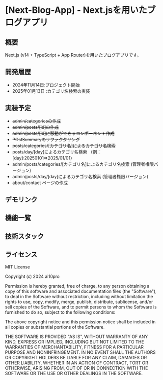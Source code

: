 # [Next-Blog-App] - Next.jsを用いたブログアプリ

## 概要

Next.js (v14 + TypeScript + App Router)を用いたブログアプリです。

## 開発履歴

- 2024年11月14日:プロジェクト開始
- 2025年01月13日 :カテゴリ名検索の実装

## 実装予定

- ~~admin/categoriesの作成~~
- ~~admin/posts/[id]の作成~~
- ~~admin/posts/[id]に移動ができるコンポーネント作成~~
- ~~POstSummaryのリファクタリング~~
- ~~posts/categories/[カテゴリ名]によるカテゴリ名検索~~
- posts/day/[day]によるカテゴリ名検索 （例：[day]:20250101⇒2025/01/01）
- admin/posts/categories/[カテゴリ名]によるカテゴリ名検索 (管理者権限バージョン)
- admin/posts/day/[day]によるカテゴリ名検索 (管理者権限バージョン)
- about/contact ページの作成

## デモリンク

## 機能一覧

## 技術スタック

## ライセンス

MIT License

Copyright (c) 2024 ai10pro

Permission is hereby granted, free of charge, to any person obtaining a copy of this software and associated documentation files (the "Software"), to deal in the Software without restriction, including without limitation the rights to use, copy, modify, merge, publish, distribute, sublicense, and/or sell copies of the Software, and to permit persons to whom the Software is furnished to do so, subject to the following conditions:

The above copyright notice and this permission notice shall be included in all copies or substantial portions of the Software.

THE SOFTWARE IS PROVIDED "AS IS", WITHOUT WARRANTY OF ANY KIND, EXPRESS OR IMPLIED, INCLUDING BUT NOT LIMITED TO THE WARRANTIES OF MERCHANTABILITY, FITNESS FOR A PARTICULAR PURPOSE AND NONINFRINGEMENT. IN NO EVENT SHALL THE AUTHORS OR COPYRIGHT HOLDERS BE LIABLE FOR ANY CLAIM, DAMAGES OR OTHER LIABILITY, WHETHER IN AN ACTION OF CONTRACT, TORT OR OTHERWISE, ARISING FROM, OUT OF OR IN CONNECTION WITH THE SOFTWARE OR THE USE OR OTHER DEALINGS IN THE SOFTWARE.
